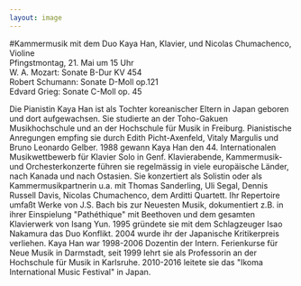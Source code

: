 ```yaml
---
layout: image
---
```


\#Kammermusik mit dem Duo
Kaya Han, Klavier, und Nicolas Chumachenco, Violine  
Pfingstmontag, 21. Mai um 15 Uhr  
W. A. Mozart: Sonate B-Dur KV 454  
Robert Schumann: Sonate D-Moll op.121  
Edvard Grieg: Sonate C-Moll op. 45

Die Pianistin Kaya Han ist als Tochter koreanischer Eltern in Japan geboren und dort aufgewachsen.
Sie studierte an der Toho-Gakuen Musikhochschule und an der Hochschule für Musik in Freiburg. Pianistische Anregungen empfing sie durch Edith Picht-Axenfeld, Vitaly Margulis und Bruno Leonardo Gelber. 1988 gewann Kaya Han den 44. Internationalen Musikwettbewerb für Klavier Solo in Genf.  Klavierabende, Kammermusik- und Orchesterkonzerte führen sie regelmässig in viele europäische Länder, nach Kanada und nach Ostasien. Sie konzertiert als Solistin oder als Kammermusikpartnerin u.a. mit Thomas Sanderling, Uli Segal, Dennis Russell Davis, Nicolas Chumachenco, dem Arditti Quartett. Ihr Repertoire umfaßt Werke von J.S. Bach bis zur Neuesten Musik, dokumentiert z.B. in ihrer Einspielung "Pathéthique" mit Beethoven und dem gesamten Klavierwerk von Isang Yun. 1995 gründete sie mit dem Schlagzeuger Isao Nakamura das Duo Konflikt. 2004 wurde ihr der Japanische Kritikerpreis verliehen.
Kaya Han war 1998-2006 Dozentin der Intern. Ferienkurse für Neue Musik in Darmstadt, seit 1999 lehrt sie als Professorin an der Hochschule für Musik in Karlsruhe. 2010-2016 leitete sie das "Ikoma International Music Festival" in Japan.
